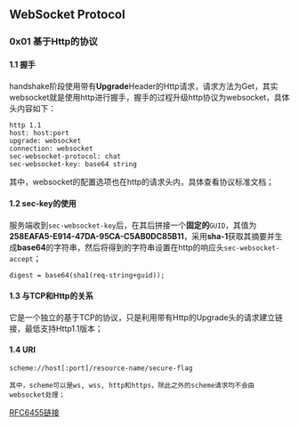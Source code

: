 ## WebSocket Protocol

### 0x01 基于Http的协议

#### 1.1 握手

handshake阶段使用带有**Upgrade**Header的Http请求，请求方法为Get，其实websocket就是使用http进行握手，握手的过程升级http协议为websocket，具体头内容如下：

```
http 1.1
host: host:port
upgrade: websocket
connection: websocket
sec-websocket-protocol: chat
sec-websocket-key: base64 string
```

其中，websocket的配置选项也在http的请求头内，具体查看协议标准文档；

#### 1.2 sec-key的使用

服务端收到`sec-websocket-key`后，在其后拼接一个**固定的**`GUID`，其值为**258EAFA5-E914-47DA-95CA-C5AB0DC85B11**，采用**sha-1**获取其摘要并生成**base64**的字符串，然后将得到的字符串设置在http的响应头`sec-websocket-accept`；

```
digest = base64(sha1(req-string+guid));
```

#### 1.3 与TCP和Http的关系

它是一个独立的基于TCP的协议，只是利用带有Http的Upgrade头的请求建立链接，最低支持Http1.1版本；

#### 1.4 URI

```
scheme://host[:port]/resource-name/secure-flag

其中，scheme可以是ws, wss, http和https，除此之外的scheme请求均不会由websocket处理；

```

[RFC6455链接](https://tools.ietf.org/html/rfc6455)